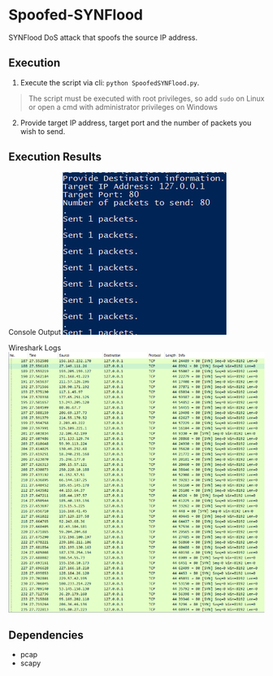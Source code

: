 # Spoofed-SYNFlood

SYNFlood DoS attack that spoofs the source IP address.

## Execution

1. Execute the script via cli: `python SpoofedSYNFlood.py`.
> The script must be executed with root privileges, so add `sudo` on Linux or open a cmd with administrator privileges on Windows

2. Provide target IP address, target port and the number of packets you wish to send.

## Execution Results

Console Output
![Console output](/Screenshots/console.PNG)

Wireshark Logs
![Wireshark logs](/Screenshots/wireshark.PNG)

## Dependencies

- pcap
- scapy
